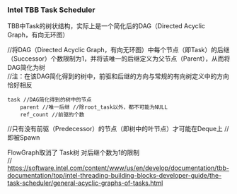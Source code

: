 
### Intel TBB Task Scheduler

TBB中Task的树状结构，实际上是一个简化后的DAG（Directed Acyclic Graph，有向无环图）

//将DAG（Directed Acyclic Graph，有向无环图）中每个节点（即Task）的后继（Successor）个数限制为1，并将该唯一的后继定义为父节点（Parent），从而将DAG简化为树  
//注：在该DAG简化得到的树中，前驱和后继的方向与常规的有向树定义中的方向恰好相反  

```
task //DAG简化得到的树中的节点
    parent //唯一后继 //除root_task以外，都不可能为NULL
    ref_count //前驱的个数
```

//只有没有前驱（Predecessor）的节点（即树中的叶节点）才可能在Deque上 //即被Spawn  

FlowGraph取消了 Task树 对后继个数为1的限制   
// https://software.intel.com/content/www/us/en/develop/documentation/tbb-documentation/top/intel-threading-building-blocks-developer-guide/the-task-scheduler/general-acyclic-graphs-of-tasks.html